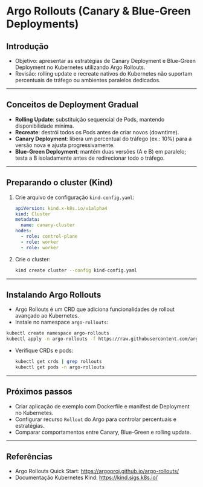 # Argo Rollouts (Canary & Blue-Green Deployments)

## Introdução

- Objetivo: apresentar as estratégias de Canary Deployment e Blue-Green Deployment no Kubernetes utilizando Argo Rollouts.
- Revisão: rolling update e recreate nativos do Kubernetes não suportam percentuais de tráfego ou ambientes paralelos dedicados.

---

## Conceitos de Deployment Gradual

- **Rolling Update**: substituição sequencial de Pods, mantendo disponibilidade mínima.
- **Recreate**: destrói todos os Pods antes de criar novos (downtime).
- **Canary Deployment**: libera um percentual do tráfego (ex.: 10%) para a versão nova e ajusta progressivamente.
- **Blue-Green Deployment**: mantém duas versões (A e B) em paralelo; testa a B isoladamente antes de redirecionar todo o tráfego.

---

## Preparando o cluster (Kind)

1. Crie arquivo de configuração `kind-config.yaml`:
   ```yaml
   apiVersion: kind.x-k8s.io/v1alpha4
   kind: Cluster
   metadata:
     name: canary-cluster
   nodes:
     - role: control-plane
     - role: worker
     - role: worker
   ```
2. Crie o cluster:
   ```bash
   kind create cluster --config kind-config.yaml
   ```

---

## Instalando Argo Rollouts

- Argo Rollouts é um CRD que adiciona funcionalidades de rollout avançado ao Kubernetes.
- Instale no namespace `argo-rollouts`:

```bash
kubectl create namespace argo-rollouts
kubectl apply -n argo-rollouts -f https://raw.githubusercontent.com/argoproj/argo-rollouts/stable/manifests/install.yaml
```

- Verifique CRDs e pods:
  ```bash
  kubectl get crds | grep rollouts
  kubectl get pods -n argo-rollouts
  ```

---

## Próximos passos

- Criar aplicação de exemplo com Dockerfile e manifest de Deployment no Kubernetes.
- Configurar recurso `Rollout` do Argo para controlar percentuais e estratégias.
- Comparar comportamentos entre Canary, Blue-Green e rolling update.

---

## Referências

- Argo Rollouts Quick Start: https://argoproj.github.io/argo-rollouts/
- Documentação Kubernetes Kind: https://kind.sigs.k8s.io/
